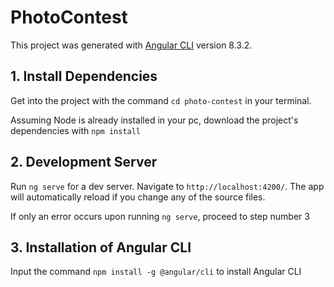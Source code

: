 # PhotoContest

This project was generated with [Angular CLI](https://github.com/angular/angular-cli) version 8.3.2.

## 1. Install Dependencies

Get into the project with the command `cd photo-contest` in your terminal.

Assuming Node is already installed in your pc, download the project's dependencies with `npm install`

## 2. Development Server

Run `ng serve` for a dev server. Navigate to `http://localhost:4200/`. The app will automatically reload if you change any of the source files.

If only an error occurs upon running `ng serve`, proceed to step number 3

## 3. Installation of Angular CLI

Input the command `npm install -g @angular/cli` to install Angular CLI


